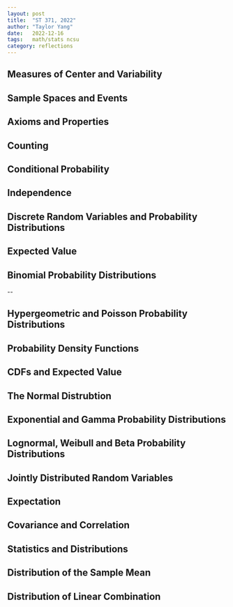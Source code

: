 ```yaml
---
layout: post
title:  "ST 371, 2022"
author: "Taylor Yang"
date:   2022-12-16
tags: 	math/stats ncsu
category: reflections
---
```


## Measures of Center and Variability

## Sample Spaces and Events

## Axioms and Properties

## Counting

## Conditional Probability

## Independence

## Discrete Random Variables and Probability Distributions

## Expected Value

## Binomial Probability Distributions


--
## Hypergeometric and Poisson Probability Distributions

## Probability Density Functions

## CDFs and Expected Value

## The Normal Distrubtion

## Exponential and Gamma Probability Distributions

## Lognormal, Weibull and Beta Probability Distributions

## Jointly Distributed Random Variables

## Expectation

## Covariance and Correlation

## Statistics and Distributions

## Distribution of the Sample Mean

## Distribution of Linear Combination
